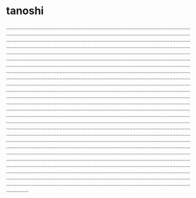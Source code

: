 # tanoshi

.......................................................................................................................................................................................................................................................................................................................................................................................................................................................................................................................................................................................................................................................................................................................................................................................................................................................................................................................................................................................................................................................................................................................................................................................................................................................................................................................................................................................................................................................................................................................................................................................................................................................................................................................................................................................................................................................................................................................................................................................................................................................................................................................................................................................................................................................................................................................................................................................................................................................................................................................................................................................................................................................................................................................................................................................................................................................................................................................................................................................................................................................................................................................................................................................................................................................................................................................................................................